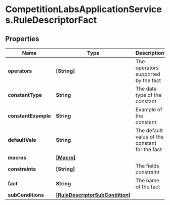 # CompetitionLabsApplicationServices.RuleDescriptorFact

## Properties

Name | Type | Description | Notes
------------ | ------------- | ------------- | -------------
**operators** | **[String]** | The operators supported by the fact | 
**constantType** | **String** | The data type of the constant | 
**constantExample** | **String** | Example of the constant | 
**defaultVale** | **String** | The default value of the constant for the fact | [optional] 
**macros** | [**[Macro]**](Macro.md) |  | [optional] 
**constraints** | **[String]** | The fields constraint | [optional] 
**fact** | **String** | The name of the fact | 
**subConditions** | [**[RuleDescriptorSubCondition]**](RuleDescriptorSubCondition.md) |  | [optional] 


